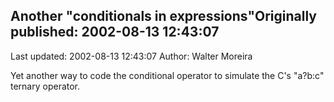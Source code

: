 ## Another "conditionals in expressions"Originally published: 2002-08-13 12:43:07 
Last updated: 2002-08-13 12:43:07 
Author: Walter Moreira 
 
Yet another way to code the conditional operator to simulate the C's "a?b:c" ternary operator.